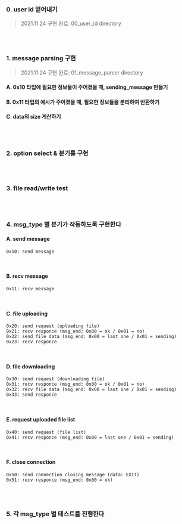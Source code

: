 ### 0. user id 얻어내기
> 2021.11.24 구현 완료: 00_user_id directory

<br>
<br>

### 1. message parsing 구현
> 2021.11.24 구현 완료: 01_message_parser directory

#### A. 0x10 타입에 필요한 정보들이 주어졌을 때, sending_message 만들기
#### B. 0x11 타입의 예시가 주어졌을 때, 필요한 정보들을 분리하여 반환하기
#### C. data의 size 계산하기

<br>
<br>

### 2. option select & 분기를 구현
<br>
<br>

### 3. file read/write test
<br>
<br>

### 4. msg_type 별 분기가 작동하도록 구현한다
#### A. send message
    0x10: send message
<br>
  
#### B. recv message
    0x11: recv message
<br>
  
#### C. file uploading
    0x20: send request (uploading file)
    0x21: recv responce (msg_end: 0x00 = ok / 0x01 = no)
    0x22: send file data (msg_end: 0x00 = last one / 0x01 = sending)
    0x23: recv responce
<br>

#### D. file downloading
    0x30: send request (downloading file)
    0x31: recv responce (msg_end: 0x00 = ok / 0x01 = no)
    0x32: recv file data (msg_end: 0x00 = last one / 0x01 = sending)
    0x33: send responce
<br>

#### E. request uploaded file list
    0x40: send request (file list)
    0x41: recv responce (msg_end: 0x00 = last one / 0x01 = sending)
<br>

#### F. close connection
    0x50: send connection closing message (data: EXIT)
    0x51: recv responce (msg_end: 0x00 = ok)
<br>
<br>

### 5. 각 msg_type 별 테스트를 진행한다
